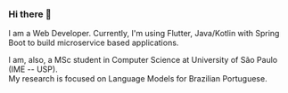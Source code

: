 ### Hi there 👋

I am a Web Developer.
Currently, I'm using Flutter, Java/Kotlin with Spring Boot to build microservice based applications.

I am, also, a MSc student in Computer Science at University of São Paulo (IME -- USP).  
My research is focused on Language Models for Brazilian Portuguese.
